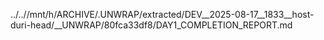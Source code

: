 ../..//mnt/h/ARCHIVE/.UNWRAP/extracted/DEV__2025-08-17__1833__host-duri-head/__UNWRAP/80fca33df8/DAY1_COMPLETION_REPORT.md
